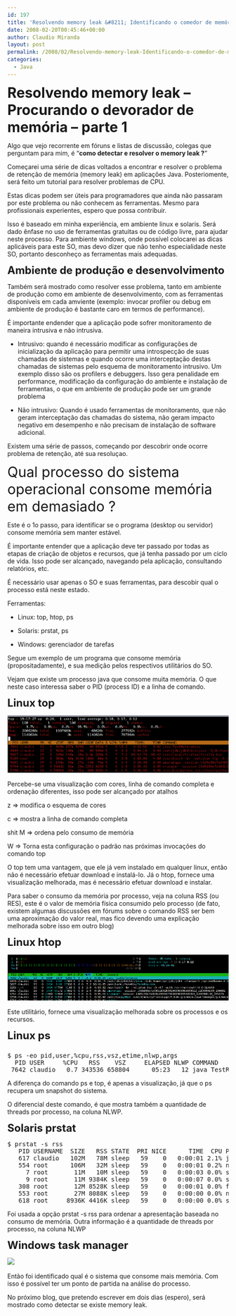 ```yaml
---
id: 197
title: 'Resolvendo memory leak &#8211; Identificando o comedor de memória'
date: 2008-02-20T00:45:46+00:00
author: Claudio Miranda
layout: post
permalink: /2008/02/Resolvendo-memory-leak-Identificando-o-comedor-de-memoria/
categories:
  - Java
---
```

**<font size="6">Resolvendo memory leak &#8211; Procurando o devorador de memória &#8211; parte 1</font>**

  
Algo que vejo recorrente em fóruns e listas de discussão, colegas que perguntam para mim, é &#8220;**como detectar e resolver o memory leak ?**&#8221;
  
  


Começarei uma série de dicas voltados a encontrar e resolver o problema de retenção de memória (memory leak) em aplicações Java. Posteriomente, será feito um tutorial para resolver problemas de CPU. 

Estas dicas podem ser úteis para programadores que ainda não passaram por este problema ou não conhecem as ferramentas. Mesmo para profissionais experientes, espero que possa contribuir.
  
  


Isso é baseado em minha experiência, em ambiente linux e solaris. Será dado ênfase no uso de ferramentas gratuitas ou de código livre, para ajudar neste processo. Para ambiente windows, onde possível colocarei as dicas aplicáveis para este SO, mas devo dizer que não tenho especialidade neste SO, portanto desconheço as ferramentas mais adequadas. 

<font size="5"><strong>Ambiente de produção e desenvolvimento</strong> </font>
  
  


Também será mostrado como resolver esse problema, tanto em ambiente de produção como em ambiente de desenvolvimento, com as ferramentas disponíveis em cada amviente (exemplo: invocar profiler ou debug em ambiente de produção é bastante caro em termos de performance). 

É importante endender que a aplicação pode sofrer monitoramento de maneira intrusiva e não intrusiva. 

  * Intrusivo: quando é necessário modificar as configurações de inicialização da aplicação para permitir uma introspecção de suas chamadas de sistemas e quando ocorre uma interceptação destas chamadas de sistemas pelo esquema de monitoramento intrusivo. Um exemplo disso são os profilers e debuggers. Isso gera penalidade em performance, modificação da configuração do ambiente e instalação de ferramentas, o que em ambiente de produção pode ser um grande problema
    
    
  * Não intrusivo: Quando é usado ferramentas de monitoramento, que não geram interceptação das chamadas do sistema, não geram impacto negativo em desempenho e não precisam de instalação de software adicional.
    
    

Existem uma série de passos, começando por descobrir onde ocorre problema de retenção, até sua resoluçao. 

<font size="6">Qual processo do sistema operacional consome memória em demasiado ?</font> 

  
Este é o 1o passo, para identificar se o programa (desktop ou servidor) consome memória sem manter estável.
  
  


<p class="post">
  É importante entender que a aplicação deve ter passado por todas as etapas de criação de objetos e recursos, que já tenha passado por um ciclo de vida. Isso pode ser alcançado, navegando pela aplicação, consultando relatórios, etc.<br />
</p>

É necessário usar apenas o SO e suas ferramentas, para descobir qual o processo está neste estado.
  
  


Ferramentas: 

  * Linux: top, htop, ps
    
    
  * Solaris: prstat, ps
    
    
  * Windows: gerenciador de tarefas
    
    

Segue um exemplo de um programa que consome memória (propositadamente), e sua medição pelos respectivos utilitários do SO. 

Vejam que existe um processo java que consome muita memória. O que neste caso interessa saber o PID (process ID) e a linha de comando. 

**<font size="5">Linux top</font>** 


![](/resources/claudio/080219_top.png) 

Percebe-se uma visualização com cores, linha de comando completa e ordenação diferentes, isso pode ser alcançado por atalhos 

z => modifica o esquema de cores 

c => mostra a linha de comando completa 

shit M => ordena pelo consumo de memória 

W => Torna esta configuração o padrão nas próximas invocações do comando top
  
  
</p> 

O top tem uma vantagem, que ele já vem instalado em qualquer linux, então não é necessário efetuar download e instalá-lo. Já o htop, fornece uma visualização melhorada, mas é necessário efetuar download e instalar. 

Para saber o consumo da memória por processo, veja na coluna RSS (ou RES), este é o valor de memória física consumido pelo processo (de fato, existem algumas discussões em fórums sobre o comando RSS ser bem uma aproximação do valor real, mas fico devendo uma explicação melhorada sobre isso em outro blog) 

**<font size="5">Linux htop</font>** 


![](/resources/claudio/080219_htop.png) 

Este utilitário, fornece uma visualização melhorada sobre os processos e os recursos.
  
  


**<font size="5">Linux ps</font>**<!--<-->

### 

<pre>$ ps -eo pid,user,%cpu,rss,vsz,etime,nlwp,args
  PID USER     %CPU   RSS    VSZ     ELAPSED NLWP COMMAND
 7642 claudio   0.7 343536 658804      05:23   12 java TestReferences
</pre>

A diferença do comando ps e top, é apenas a visualização, já que o ps recupera um snapshot do sistema. 

O diferencial deste comando, é que mostra também a quantidade de threads por processo, na coluna NLWP.
  
  


**<font size="5">Solaris prstat</font>** 

<pre>$ prstat -s rss
   PID USERNAME  SIZE   RSS STATE  PRI NICE      TIME  CPU PROCESS/NLWP
   617 claudio   102M   78M sleep   59    0   0:00:01 2.1% java/9
   554 root      106M   32M sleep   59    0   0:00:01 0.2% ns-httpd/71
     7 root       11M   10M sleep   59    0   0:00:03 0.0% svc.startd/12
     9 root       11M 9384K sleep   59    0   0:00:07 0.0% svc.configd/17
   308 root       12M 8528K sleep   59    0   0:00:01 0.0% fmd/16
   553 root       27M 8088K sleep   59    0   0:00:00 0.0% ns-httpd/2
   618 root     8936K 4416K sleep   59    0   0:00:00 0.0% sshd/1
</pre>

Foi usada a opção prstat -s rss para ordenar a apresentação baseada no consumo de memória. Outra informação é a quantidade de threads por processo, na coluna NLWP
  
  


**<font size="5">Windows task manager</font>** 


![](http://www.netbeans.org/images/articles/win-with-netbeans/wtm.png) 

   
Então foi identificado qual é o sistema que consome mais memória. Com isso é possível ter um ponto de partida na análise do processo. 

No próximo blog, que pretendo escrever em dois dias (espero), será mostrado como detectar se existe memory leak.